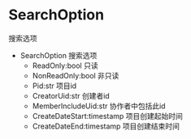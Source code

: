 # SearchOption

搜索选项

- SearchOption 搜索选项
  - ReadOnly:bool 只读
  - NonReadOnly:bool 非只读 
  - Pid:str 项目id
  - CreatorUid:str 创建者id
  - MemberIncludeUid:str 协作者中包括此id
  - CreateDateStart:timestamp 项目创建起始时间
  - CreateDateEnd:timestamp 项目创建结束时间